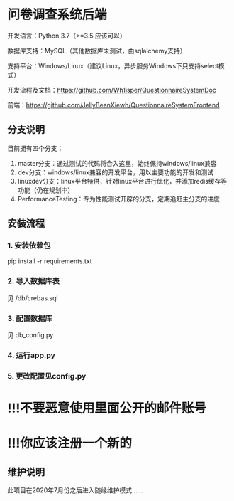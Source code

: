 # 问卷调查系统后端

开发语言：Python 3.7（>=3.5 应该可以）

数据库支持：MySQL（其他数据库未测试，由sqlalchemy支持）

支持平台：Windows/Linux（建议Linux，异步服务Windows下只支持select模式）

开发流程及文档：https://github.com/Wh1isper/QuestionnaireSystemDoc

前端：https://github.com/JellyBeanXiewh/QuestionnaireSystemFrontend



## 分支说明



目前拥有四个分支：

1. master分支：通过测试的代码将合入这里，始终保持windows/linux兼容
2. dev分支：windows/linux兼容的开发平台，用以主要功能的开发和测试
3. linuxdev分支：linux平台特供，针对linux平台进行优化，并添加redis缓存等功能（仍在规划中）
4. PerformanceTesting：专为性能测试开辟的分支，定期追赶主分支的进度



## 安装流程

### 1. 安装依赖包

pip install -r requirements.txt

### 2. 导入数据库表

见 /db/crebas.sql

### 3. 配置数据库

见 db_config.py

### 4. 运行app.py

### 5. 更改配置见config.py

# !!!不要恶意使用里面公开的邮件账号
# !!!你应该注册一个新的



## 维护说明

此项目在2020年7月份之后进入随缘维护模式……

